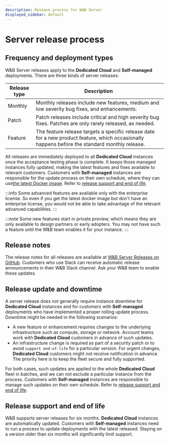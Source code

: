 ```yaml
---
description: Release process for W&B Server
displayed_sidebar: default
---
```


# Server release process

## Frequency and deployment types
W&B Server releases apply to the **Dedicated Cloud** and **Self-managed** deployments. There are three kinds of server releases:

| Release type | Description |
|--------------|-------------|
| Monthly | Monthly releases include new features, medium and low severity bug fixes, and enhancements. |
| Patch | Patch releases include critical and high severity bug fixes. Patches are only rarely released, as needed. |
| Feature | The feature release targets a specific release date for a new product feature, which occasionally happens before the standard monthly release. |

All releases are immediately deployed to all **Dedicated Cloud** instances once the acceptance testing phase is complete. It keeps those managed instances fully updated, making the latest features and fixes available to relevant customers. Customers with **Self-managed** instances are responsible for the update process on their own schedule, where they can use[the latest Docker image](https://hub.docker.com/r/wandb/local). Refer to [release support and end of life](#release-support-and-end-of-life).

:::info
Some advanced features are available only with the enterprise license. So even if you get the latest docker image but don't have an enterprise license, you would not be able to take advantage of the relevant advanced capabilities.
:::

:::note
Some new features start in private preview, which means they are only available to design partners or early adopters. You may not have such a feature until the W&B team enables it for your instance.
:::

## Release notes
The release notes for all releases are available at [W&B Server Releases on GitHub](https://github.com/wandb/server/releases). Customers who use Slack can receive automatic release announcements in their W&B Slack channel. Ask your W&B team to enable these updates.

## Release update and downtime
A server release does not generally require instance downtime for **Dedicated Cloud** instances and for customers with **Self-managed** deployments who have implemented a proper rolling update process. Downtime might be needed in the following scenarios:

* A new feature or enhancement requires changes to the underlying infrastructure such as compute, storage or network. Account teams work with **Dedicated Cloud** customers in advance of such updates.
* An infrastructure change is required as part of a security patch or to avoid `support end-of-life` for a particular version. For urgent changes, **Dedicated Cloud** customers might not receive notification in advance. The priority here is to keep the fleet secure and fully supported.

For both cases, such updates are applied to the whole **Dedicated Cloud** fleet in batches, and we can not exclude a particular instance from the process. Customers with **Self-managed** instances are responsible to manage such updates on their own schedule. Refer to [release support and end of life](#release-support-and-end-of-life).

## Release support and end of life
W&B supports server releases for six months. **Dedicated Cloud** instances are automatically updated. Customers with **Self-managed** instances need to run a process to update deployments with the latest released. Staying on a version older than six months will significantly limit support.